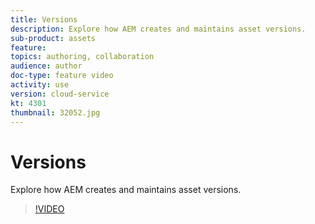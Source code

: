 ```yaml
---
title: Versions
description: Explore how AEM creates and maintains asset versions.
sub-product: assets
feature: 
topics: authoring, collaboration
audience: author
doc-type: feature video
activity: use
version: cloud-service
kt: 4301
thumbnail: 32052.jpg
---
```


# Versions

Explore how AEM creates and maintains asset versions.

>[!VIDEO](https://video.tv.adobe.com/v/32052/?quality=12&learn=on&hidetitle=true)
